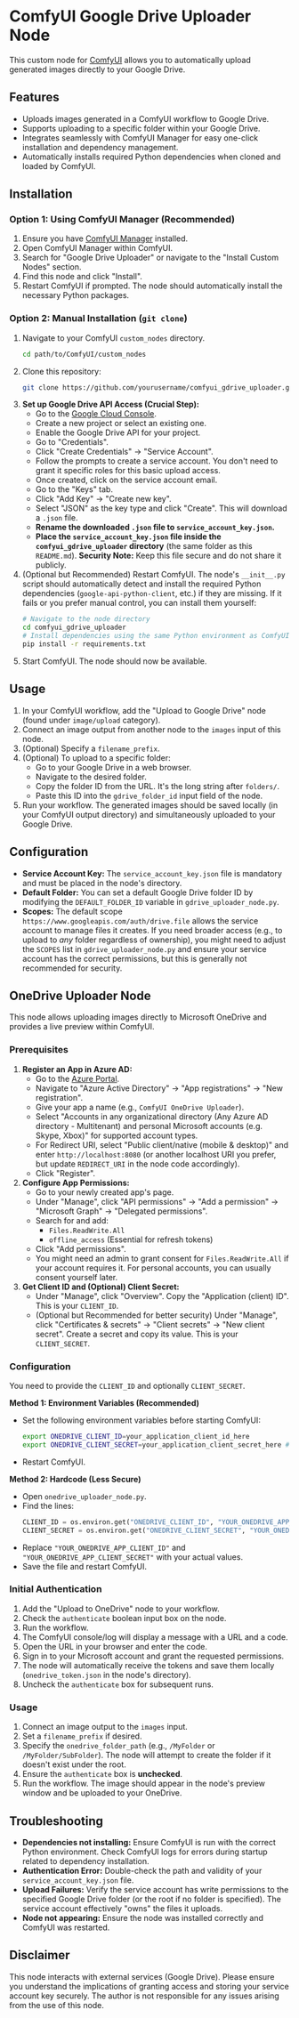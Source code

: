 # ComfyUI Google Drive Uploader Node

This custom node for [ComfyUI](https://github.com/comfyanonymous/ComfyUI) allows you to automatically upload generated images directly to your Google Drive.

## Features

*   Uploads images generated in a ComfyUI workflow to Google Drive.
*   Supports uploading to a specific folder within your Google Drive.
*   Integrates seamlessly with ComfyUI Manager for easy one-click installation and dependency management.
*   Automatically installs required Python dependencies when cloned and loaded by ComfyUI.

## Installation

### Option 1: Using ComfyUI Manager (Recommended)

1.  Ensure you have [ComfyUI Manager](https://github.com/ltdrdata/ComfyUI-Manager) installed.
2.  Open ComfyUI Manager within ComfyUI.
3.  Search for "Google Drive Uploader" or navigate to the "Install Custom Nodes" section.
4.  Find this node and click "Install".
5.  Restart ComfyUI if prompted. The node should automatically install the necessary Python packages.

### Option 2: Manual Installation (`git clone`)

1.  Navigate to your ComfyUI `custom_nodes` directory.
    ```bash
    cd path/to/ComfyUI/custom_nodes
    ```
2.  Clone this repository:
    ```bash
    git clone https://github.com/yourusername/comfyui_gdrive_uploader.git
    ```
3.  **Set up Google Drive API Access (Crucial Step):**
    *   Go to the [Google Cloud Console](https://console.cloud.google.com/).
    *   Create a new project or select an existing one.
    *   Enable the Google Drive API for your project.
    *   Go to "Credentials".
    *   Click "Create Credentials" -> "Service Account".
    *   Follow the prompts to create a service account. You don't need to grant it specific roles for this basic upload access.
    *   Once created, click on the service account email.
    *   Go to the "Keys" tab.
    *   Click "Add Key" -> "Create new key".
    *   Select "JSON" as the key type and click "Create". This will download a `.json` file.
    *   **Rename the downloaded `.json` file to `service_account_key.json`.**
    *   **Place the `service_account_key.json` file inside the `comfyui_gdrive_uploader` directory** (the same folder as this `README.md`).
        **Security Note:** Keep this file secure and do not share it publicly.
4.  (Optional but Recommended) Restart ComfyUI. The node's `__init__.py` script should automatically detect and install the required Python dependencies (`google-api-python-client`, etc.) if they are missing. If it fails or you prefer manual control, you can install them yourself:
    ```bash
    # Navigate to the node directory
    cd comfyui_gdrive_uploader
    # Install dependencies using the same Python environment as ComfyUI
    pip install -r requirements.txt
    ```
5.  Start ComfyUI. The node should now be available.

## Usage

1.  In your ComfyUI workflow, add the "Upload to Google Drive" node (found under `image/upload` category).
2.  Connect an image output from another node to the `images` input of this node.
3.  (Optional) Specify a `filename_prefix`.
4.  (Optional) To upload to a specific folder:
    *   Go to your Google Drive in a web browser.
    *   Navigate to the desired folder.
    *   Copy the folder ID from the URL. It's the long string after `folders/`.
    *   Paste this ID into the `gdrive_folder_id` input field of the node.
5.  Run your workflow. The generated images should be saved locally (in your ComfyUI output directory) and simultaneously uploaded to your Google Drive.

## Configuration

*   **Service Account Key:** The `service_account_key.json` file is mandatory and must be placed in the node's directory.
*   **Default Folder:** You can set a default Google Drive folder ID by modifying the `DEFAULT_FOLDER_ID` variable in `gdrive_uploader_node.py`.
*   **Scopes:** The default scope `https://www.googleapis.com/auth/drive.file` allows the service account to manage files it creates. If you need broader access (e.g., to upload to *any* folder regardless of ownership), you might need to adjust the `SCOPES` list in `gdrive_uploader_node.py` and ensure your service account has the correct permissions, but this is generally not recommended for security.

## OneDrive Uploader Node

This node allows uploading images directly to Microsoft OneDrive and provides a live preview within ComfyUI.

### Prerequisites

1.  **Register an App in Azure AD:**
    *   Go to the [Azure Portal](https://portal.azure.com/).
    *   Navigate to "Azure Active Directory" -> "App registrations" -> "New registration".
    *   Give your app a name (e.g., `ComfyUI OneDrive Uploader`).
    *   Select "Accounts in any organizational directory (Any Azure AD directory - Multitenant) and personal Microsoft accounts (e.g. Skype, Xbox)" for supported account types.
    *   For Redirect URI, select "Public client/native (mobile & desktop)" and enter `http://localhost:8080` (or another localhost URI you prefer, but update `REDIRECT_URI` in the node code accordingly).
    *   Click "Register".
2.  **Configure App Permissions:**
    *   Go to your newly created app's page.
    *   Under "Manage", click "API permissions" -> "Add a permission" -> "Microsoft Graph" -> "Delegated permissions".
    *   Search for and add:
        *   `Files.ReadWrite.All`
        *   `offline_access` (Essential for refresh tokens)
    *   Click "Add permissions".
    *   You might need an admin to grant consent for `Files.ReadWrite.All` if your account requires it. For personal accounts, you can usually consent yourself later.
3.  **Get Client ID and (Optional) Client Secret:**
    *   Under "Manage", click "Overview". Copy the "Application (client) ID". This is your `CLIENT_ID`.
    *   (Optional but Recommended for better security) Under "Manage", click "Certificates & secrets" -> "Client secrets" -> "New client secret". Create a secret and copy its value. This is your `CLIENT_SECRET`.

### Configuration

You need to provide the `CLIENT_ID` and optionally `CLIENT_SECRET`.

**Method 1: Environment Variables (Recommended)**
*   Set the following environment variables before starting ComfyUI:
    ```bash
    export ONEDRIVE_CLIENT_ID=your_application_client_id_here
    export ONEDRIVE_CLIENT_SECRET=your_application_client_secret_here # Optional
    ```
*   Restart ComfyUI.

**Method 2: Hardcode (Less Secure)**
*   Open `onedrive_uploader_node.py`.
*   Find the lines:
    ```python
    CLIENT_ID = os.environ.get("ONEDRIVE_CLIENT_ID", "YOUR_ONEDRIVE_APP_CLIENT_ID")
    CLIENT_SECRET = os.environ.get("ONEDRIVE_CLIENT_SECRET", "YOUR_ONEDRIVE_APP_CLIENT_SECRET")
    ```
*   Replace `"YOUR_ONEDRIVE_APP_CLIENT_ID"` and `"YOUR_ONEDRIVE_APP_CLIENT_SECRET"` with your actual values.
*   Save the file and restart ComfyUI.

### Initial Authentication

1.  Add the "Upload to OneDrive" node to your workflow.
2.  Check the `authenticate` boolean input box on the node.
3.  Run the workflow.
4.  The ComfyUI console/log will display a message with a URL and a code.
5.  Open the URL in your browser and enter the code.
6.  Sign in to your Microsoft account and grant the requested permissions.
7.  The node will automatically receive the tokens and save them locally (`onedrive_token.json` in the node's directory).
8.  Uncheck the `authenticate` box for subsequent runs.

### Usage

1.  Connect an image output to the `images` input.
2.  Set a `filename_prefix` if desired.
3.  Specify the `onedrive_folder_path` (e.g., `/MyFolder` or `/MyFolder/SubFolder`). The node will attempt to create the folder if it doesn't exist under the root.
4.  Ensure the `authenticate` box is **unchecked**.
5.  Run the workflow. The image should appear in the node's preview window and be uploaded to your OneDrive.

## Troubleshooting

*   **Dependencies not installing:** Ensure ComfyUI is run with the correct Python environment. Check ComfyUI logs for errors during startup related to dependency installation.
*   **Authentication Error:** Double-check the path and validity of your `service_account_key.json` file.
*   **Upload Failures:** Verify the service account has write permissions to the specified Google Drive folder (or the root if no folder is specified). The service account effectively "owns" the files it uploads.
*   **Node not appearing:** Ensure the node was installed correctly and ComfyUI was restarted.

## Disclaimer

This node interacts with external services (Google Drive). Please ensure you understand the implications of granting access and storing your service account key securely. The author is not responsible for any issues arising from the use of this node.
